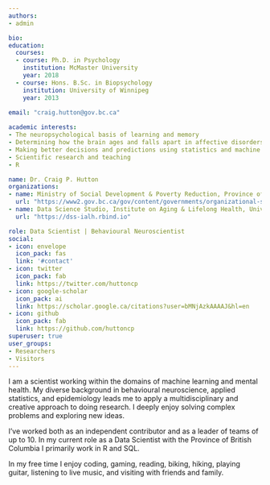 ```yaml
---
authors:
- admin

bio: 
education:
  courses:
  - course: Ph.D. in Psychology
    institution: McMaster University
    year: 2018
  - course: Hons. B.Sc. in Biopsychology
    institution: University of Winnipeg
    year: 2013
    
email: "craig.hutton@gov.bc.ca"

academic interests:
- The neuropsychological basis of learning and memory
- Determining how the brain ages and falls apart in affective disorders and neurodegenerative diseases
- Making better decisions and predictions using statistics and machine learning
- Scientific research and teaching
- R

name: Dr. Craig P. Hutton
organizations:
- name: Ministry of Social Development & Poverty Reduction, Province of British Columbia
  url: "https://www2.gov.bc.ca/gov/content/governments/organizational-structure/ministries-organizations/ministries/social-development-poverty-reduction"
- name: Data Science Studio, Institute on Aging & Lifelong Health, University of Victoria
  url: "https://dss-ialh.rbind.io"

role: Data Scientist | Behavioural Neuroscientist
social:
- icon: envelope
  icon_pack: fas
  link: '#contact'
- icon: twitter
  icon_pack: fab
  link: https://twitter.com/huttoncp
- icon: google-scholar
  icon_pack: ai
  link: https://scholar.google.ca/citations?user=bMNjAzkAAAAJ&hl=en
- icon: github
  icon_pack: fab
  link: https://github.com/huttoncp
superuser: true
user_groups:
- Researchers
- Visitors
---
```


I am a scientist working within the domains of machine learning and mental health. My diverse background in behavioural neuroscience, applied statistics, and epidemiology leads me to apply a multidisciplinary and creative approach to doing research. I deeply enjoy solving complex problems and exploring new ideas.

I’ve worked both as an independent contributor and as a leader of teams of up to 10. In my current role as a Data Scientist with the Province of British Columbia I primarily work in R and SQL.

In my free time I enjoy coding, gaming, reading, biking, hiking, playing guitar, listening to live music, and visiting with friends and family.
